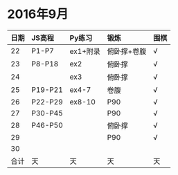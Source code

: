 # 2016年9月

日期|JS高程|Py练习|锻炼|围棋|
:---|:-----|:-----|:---|:---|
22|P1-P7|ex1+附录|俯卧撑+卷腹|√|
23|P8-P18|ex2|俯卧撑|√|
24||ex3|俯卧撑|√|
25|P19-P21|ex4-7|卷腹|√|
26|P22-P29|ex8-10|P90|√|
27|P30-P45||P90|√|
28|P46-P50||俯卧撑|√|
29|||P90|√|
30|||||
合计|天|天|天|天|